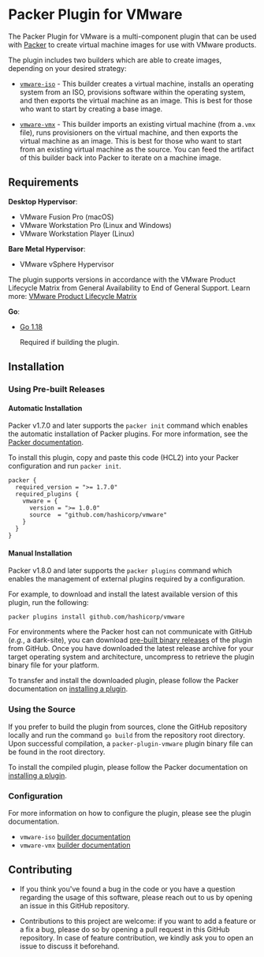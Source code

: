 # Packer Plugin for VMware

The Packer Plugin for VMware is a multi-component plugin that can be used with
[Packer][packer] to create virtual machine images for use with VMware products.

The plugin includes two builders which are able to create images, depending on
your desired strategy:

- [`vmware-iso`][docs-vmware-iso] - This builder creates a virtual machine,
  installs an operating system from an ISO, provisions software within the
  operating system, and then exports the virtual machine as an image. This
  is best for those who want to start by creating a base image.

- [`vmware-vmx`][docs-vmware-vmx] - This builder imports an existing virtual
  machine (from a`.vmx` file), runs provisioners on the virtual machine, and
  then exports the virtual machine as an image. This is best for those who want
  to start from an existing virtual machine as the source. You can feed the
  artifact of this builder back into Packer to iterate on a machine image.

## Requirements

**Desktop Hypervisor**:

- VMware Fusion Pro (macOS)
- VMware Workstation Pro (Linux and Windows)
- VMware Workstation Player (Linux)

**Bare Metal Hypervisor**:

- VMware vSphere Hypervisor

The plugin supports versions in accordance with the VMware Product Lifecycle
Matrix from General Availability to End of General Support. Learn more:
[VMware Product Lifecycle Matrix][vmware-product-lifecycle-matrix]

**Go**:

- [Go 1.18][golang-install]

    Required if building the plugin.

## Installation

### Using Pre-built Releases

#### Automatic Installation

Packer v1.7.0 and later supports the `packer init` command which enables the
automatic installation of Packer plugins. For more information, see the
[Packer documentation][docs-packer-init].

To install this plugin, copy and paste this code (HCL2) into your Packer
configuration and run `packer init`.

```hcl
packer {
  required_version = ">= 1.7.0"
  required_plugins {
    vmware = {
      version = ">= 1.0.0"
      source  = "github.com/hashicorp/vmware"
    }
  }
}
```

#### Manual Installation

Packer v1.8.0 and later supports the `packer plugins` command which enables the
management of external plugins required by a configuration.

For example, to download and install the latest available version of this plugin,
run the following:

```console
packer plugins install github.com/hashicorp/vmware
```

For environments where the Packer host can not communicate with GitHub
(_e.g._, a dark-site), you can download [pre-built binary releases][releases-vmware-plugin]
of the plugin from GitHub. Once you have downloaded the latest release archive
for your target operating system and architecture, uncompress to retrieve the
plugin binary file for your platform.

To transfer and install the downloaded plugin, please follow the Packer
documentation on [installing a plugin][docs-packer-plugin-install].

### Using the Source

If you prefer to build the plugin from sources, clone the GitHub repository
locally and run the command `go build` from the repository root directory.
Upon successful compilation, a `packer-plugin-vmware` plugin binary file can be
found in the root directory.

To install the compiled plugin, please follow the Packer documentation on
[installing a plugin][docs-packer-plugin-install].

### Configuration

For more information on how to configure the plugin, please see the plugin
documentation.

- `vmware-iso` [builder documentation][docs-vmware-iso]
- `vmware-vmx` [builder documentation][docs-vmware-vmx]

## Contributing

- If you think you've found a bug in the code or you have a question regarding
the usage of this software, please reach out to us by opening an issue in this
GitHub repository.

- Contributions to this project are welcome: if you want to add a feature or a
fix a bug, please do so by opening a pull request in this GitHub repository.
In case of feature contribution, we kindly ask you to open an issue to discuss
it beforehand.

[docs-packer-init]: https://developer.hashicorp.com/packer/docs/commands/init
[docs-packer-plugin-install]: https://developer.hashicorp.com/packer/docs/plugins/install-plugins
[docs-vmware-iso]: https://developer.hashicorp.com/packer/plugins/builders/vmware/iso
[docs-vmware-vmx]: https://developer.hashicorp.com/packer/plugins/builders/vmware/vmx
[docs-vmware-plugin]: https://developer.hashicorp.com/packer/plugins/builders/vmware
[golang-install]: https://golang.org/doc/install
[packer]: https://www.packer.io
[releases-vmware-plugin]: https://github.com/hashicorp/packer-plugin-vmware/releases
[vmware-product-lifecycle-matrix]: https://lifecycle.vmware.com
